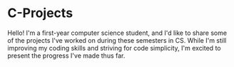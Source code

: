 # C-Projects
Hello! I'm a first-year computer science student, and I'd like to share some of the projects I've worked on during these semesters in CS. While I'm still improving my coding skills and striving for code simplicity, I'm excited to present the progress I've made thus far.
